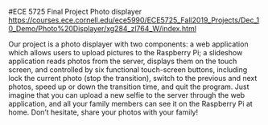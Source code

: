 #ECE 5725 Final Project 
Photo displayer
https://courses.ece.cornell.edu/ece5990/ECE5725_Fall2019_Projects/Dec_10_Demo/Photo%20Displayer/xg284_zl764_W/index.html

Our project is a photo displayer with two components: a web application which allows users to upload pictures to the Raspberry Pi; a slideshow application reads photos from the server, displays them on the touch screen, and controlled by six functional touch-screen buttons, including lock the current photo (stop the transition), switch to the previous and next photos, speed up or down the transition time, and quit the program.
Just imagine that you can upload a new selfie to the server through the web application, and all your family members can see it on the Raspberry Pi at home. Don’t hesitate, share your photos with your family!

